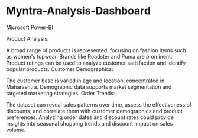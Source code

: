 # Myntra-Analysis-Dashboard

Microsoft Power-BI

Product Analysis:

A broad range of products is represented, focusing on fashion items such as women's topwear. Brands like Roadster and Puma are prominent.
Product ratings can be used to analyze customer satisfaction and identify popular products.
Customer Demographics:

The customer base is varied in age and location, concentrated in Maharashtra.
Demographic data supports market segmentation and targeted marketing strategies.
Order Trends:

The dataset can reveal sales patterns over time, assess the effectiveness of discounts, and correlate them with customer demographics and product preferences.
Analyzing order dates and discount rates could provide insights into seasonal shopping trends and discount impact on sales volume.
